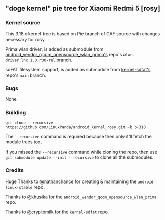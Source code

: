 ## "doge kernel" pie tree for Xiaomi Redmi 5 [rosy]

### Kernel source
This 3.18.x kernel tree is based on Pie branch of CAF source with changes necessary for rosy.

Prima wlan driver, is added as submodule from [android_vendor_qcom_opensource_wlan_prima's](https://github.com/khusika/android_vendor_qcom_opensource_wlan_prima) repo's `wlan-driver.lnx.1.0.r30-rel` branch.

sdFAT filesystem support, is added as submodule from [kernel-sdfat's](https://github.com/cryptomilk/kernel-sdfat) repo's `main` branch.

### Bugs
None

### Building
`git clone --recursive https://github.com/LinuxPanda/android_kernel_rosy.git -b p-318`

The `--recursive` command is required because then only it'll fetch the module trees too.

If you missed the `--recursive` command while cloning the repo, then use `git submodule update --init --recursive` to clone all the submodules.

### Credits
Huge Thanks to [@nathanchance](https://github.com/nathanchance) for creating & maintaining the `android-linux-stable` repo.

Thanks to [@khusika](https://github.com/khusika) for the `android_vendor_qcom_opensource_wlan_prima` repo.

Thanks to [@cryptomilk](https://github.com/cryptomilk) for the `kernel-sdfat` repo.
